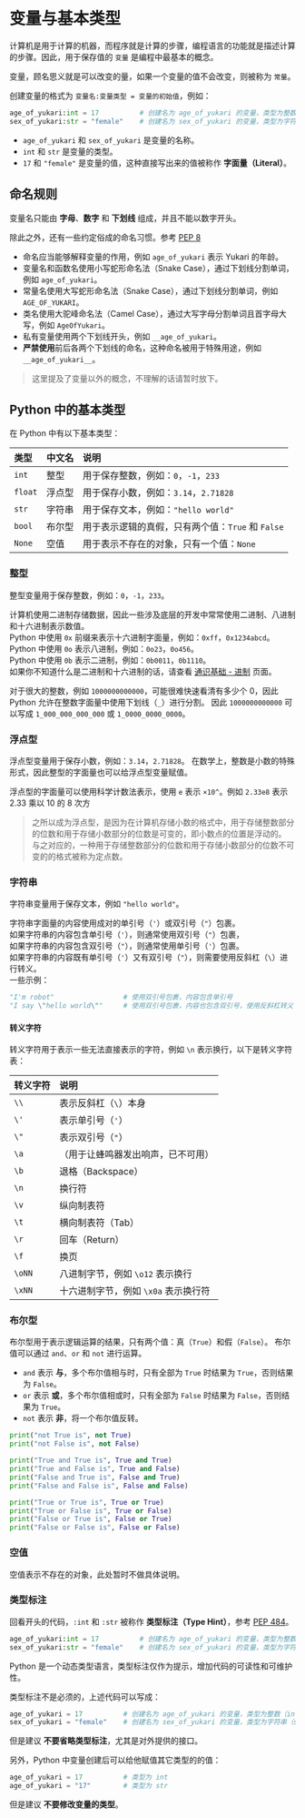 # 变量与基本类型

计算机是用于计算的机器，而程序就是计算的步骤，编程语言的功能就是描述计算的步骤。因此，用于保存值的 `变量` 是编程中最基本的概念。

变量，顾名思义就是可以改变的量，如果一个变量的值不会改变，则被称为 `常量`。

创建变量的格式为 `变量名:变量类型 = 变量的初始值`，例如：  

```python
age_of_yukari:int = 17          # 创建名为 age_of_yukari 的变量，类型为整数（int），初始值为 17
sex_of_yukari:str = "female"    # 创建名为 sex_of_yukari 的变量，类型为字符串（str），初始值为 "female"
```

* `age_of_yukari` 和 `sex_of_yukari` 是变量的名称。
* `int` 和 `str` 是变量的类型。  
* `17` 和 `"female"` 是变量的值，这种直接写出来的值被称作 **字面量（Literal）**。  

## 命名规则

变量名只能由 **字母**、**数字** 和 **下划线** 组成，并且不能以数字开头。

除此之外，还有一些约定俗成的命名习惯。参考 [PEP 8](https://peps.python.org/pep-0008/)

* 命名应当能够解释变量的作用，例如 `age_of_yukari` 表示 Yukari 的年龄。
* 变量名和函数名使用小写蛇形命名法（Snake Case），通过下划线分割单词，例如 `age_of_yukari`。
* 常量名使用大写蛇形命名法（Snake Case），通过下划线分割单词，例如 `AGE_OF_YUKARI`。
* 类名使用大驼峰命名法（Camel Case），通过大写字母分割单词且首字母大写，例如 `AgeOfYukari`。
* 私有变量使用两个下划线开头，例如 `__age_of_yukari`。
* **严禁使用**前后各两个下划线的命名，这种命名被用于特殊用途，例如 `__age_of_yukari__`。

> 这里提及了变量以外的概念，不理解的话请暂时放下。

## Python 中的基本类型

在 Python 中有以下基本类型：  

| 类型     | 中文名     | 说明 |
| :-       | :-        | :-   |
| `int`    | 整型       | 用于保存整数，例如：`0`，`-1`，`233`                 |
| `float`  | 浮点型     | 用于保存小数，例如：`3.14`，`2.71828`                |
| `str`    | 字符串     | 用于保存文本，例如：`"hello world"`                  |
| `bool`   | 布尔型     | 用于表示逻辑的真假，只有两个值：`True` 和 `False`     | 
| `None`   | 空值       | 用于表示不存在的对象，只有一个值：`None`              |

### 整型

整型变量用于保存整数，例如：`0`，`-1`，`233`。

计算机使用二进制存储数据，因此一些涉及底层的开发中常常使用二进制、八进制和十六进制表示数值。  
Python 中使用 `0x` 前缀来表示十六进制字面量，例如：`0xff`，`0x1234abcd`。  
Python 中使用 `0o` 表示八进制，例如：`0o23`，`0o456`。  
Python 中使用 `0b` 表示二进制，例如：`0b0011`，`0b1110`。  
如果你不知道什么是二进制和十六进制的话，请查看 [通识基础 - 进制](# "TODO:页面建设中") 页面。

对于很大的整数，例如 `1000000000000`，可能很难快速看清有多少个 0，因此 Python 允许在整数字面量中使用下划线（`_`）进行分割。
因此 `1000000000000` 可以写成 `1_000_000_000_000` 或 `1_0000_0000_0000`。

### 浮点型

浮点型变量用于保存小数，例如：`3.14`，`2.71828`。
在数学上，整数是小数的特殊形式，因此整型的字面量也可以给浮点型变量赋值。

浮点型的字面量可以使用科学计数法表示，使用 `e` 表示 `×10^`。例如 `2.33e8` 表示 2.33 乘以 10 的 8 次方

> 之所以成为浮点型，是因为在计算机存储小数的格式中，用于存储整数部分的位数和用于存储小数部分的位数是可变的，即小数点的位置是浮动的。
> 与之对应的，一种用于存储整数部分的位数和用于存储小数部分的位数不可变的的格式被称为定点数。

### 字符串

字符串变量用于保存文本，例如 `"hello world"`。

字符串字面量的内容使用成对的单引号（`'`）或双引号（`"`）包裹。  
如果字符串的内容包含单引号（`'`），则通常使用双引号（`"`）包裹，  
如果字符串的内容包含双引号（`"`），则通常使用单引号（`'`）包裹。  
如果字符串的内容既有单引号（`'`）又有双引号（`"`），则需要使用反斜杠（`\`）进行转义。  
一些示例：  

```python
"I'm robot"                 # 使用双引号包裹，内容包含单引号
"I say \"hello world\""     # 使用双引号包裹，内容也包含双引号，使用反斜杠转义
```

#### 转义字符

转义字符用于表示一些无法直接表示的字符，例如 `\n` 表示换行，以下是转义字符表：  

| 转义字符 | 说明                                         |
| :-      | :-                                           |
| `\\`    | 表示反斜杠（`\`）本身                         |
| `\'`    | 表示单引号（`'`）                             |
| `\"`    | 表示双引号（`"`）                             |
| `\a`    | （用于让蜂鸣器发出响声，已不可用）              |
| `\b`    | 退格（Backspace）                            |
| `\n`    | 换行符                                       |
| `\v`    | 纵向制表符                                   |
| `\t`    | 横向制表符（Tab）                            |
| `\r`    | 回车（Return）                               |
| `\f`    | 换页                                        |
| `\oNN`  | 八进制字节，例如 `\o12` 表示换行              |
| `\xNN`  | 十六进制字节，例如 `\x0a` 表示换行符          |

### 布尔型

布尔型用于表示逻辑运算的结果，只有两个值：真（`True`）和假（`False`）。
布尔值可以通过 `and`、`or` 和 `not` 进行运算。

* `and` 表示 **与**，多个布尔值相与时，只有全部为 `True` 时结果为 `True`，否则结果为 `False`。
* `or` 表示 **或**，多个布尔值相或时，只有全部为 `False` 时结果为 `False`，否则结果为 `True`。
* `not` 表示 **非**，将一个布尔值反转。

```python shift
print("not True is", not True)
print("not False is", not False)

print("True and True is", True and True)
print("True and False is", True and False)
print("False and True is", False and True)
print("False and False is", False and False)

print("True or True is", True or True)
print("True or False is", True or False)
print("False or True is", False or True)
print("False or False is", False or False)
```

### 空值

空值表示不存在的对象，此处暂时不做具体说明。

### 类型标注

回看开头的代码，`:int` 和 `:str` 被称作 **类型标注（Type Hint）**，参考 [PEP 484](https://peps.python.org/pep-0484/)。  

```python
age_of_yukari:int = 17          # 创建名为 age_of_yukari 的变量，类型为整数（int），初始值为 17
sex_of_yukari:str = "female"    # 创建名为 sex_of_yukari 的变量，类型为字符串（str），初始值为 "female"
```

Python 是一个动态类型语言，类型标注仅作为提示，增加代码的可读性和可维护性。  

类型标注不是必须的，上述代码可以写成：  

```python
age_of_yukari = 17          # 创建名为 age_of_yukari 的变量，类型为整数（int），初始值为 17
sex_of_yukari = "female"    # 创建名为 sex_of_yukari 的变量，类型为字符串（str），初始值为 "female"
```

但是建议 **不要省略类型标注**，尤其是对外提供的接口。

另外，Python 中变量创建后可以给他赋值其它类型的的值：  

``` python
age_of_yukari = 17          # 类型为 int
age_of_yukari = "17"        # 类型为 str
```

但是建议 **不要修改变量的类型**。
